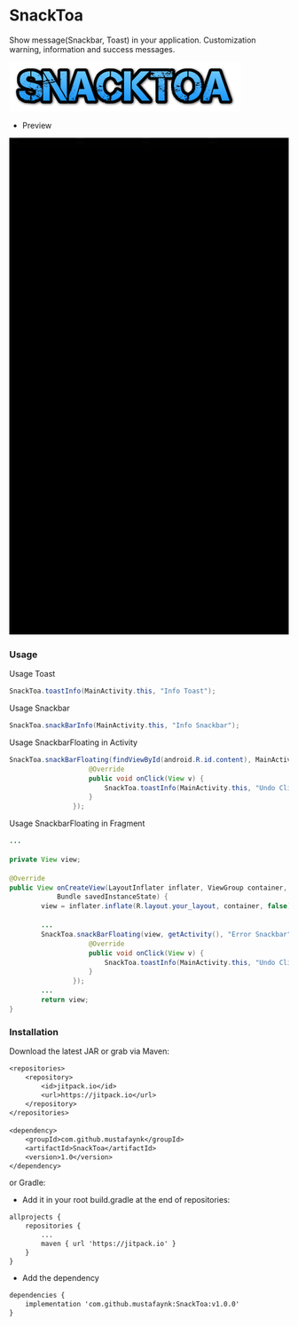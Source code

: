 # SnackToa
Show message(Snackbar, Toast) in your application. Customization warning, information and success messages.

![](https://raw.githubusercontent.com/mustafaynk/SnackToa/master/preview/logo.png)

- Preview

![](https://raw.githubusercontent.com/mustafaynk/SnackToa/master/preview/snacktoa.gif)


### Usage

Usage Toast

```Java
SnackToa.toastInfo(MainActivity.this, "Info Toast");
```

Usage Snackbar

```Java
SnackToa.snackBarInfo(MainActivity.this, "Info Snackbar");
```

Usage SnackbarFloating in Activity

```Java
SnackToa.snackBarFloating(findViewById(android.R.id.content), MainActivity.this, "Error Snackbar", new SnackToa.snackbarUndoClick() {
                    @Override
                    public void onClick(View v) {
                        SnackToa.toastInfo(MainActivity.this, "Undo Clicked");
                    }
                });
```

Usage SnackbarFloating in Fragment

```Java
...

private View view;

@Override
public View onCreateView(LayoutInflater inflater, ViewGroup container,
            Bundle savedInstanceState) {
        view = inflater.inflate(R.layout.your_layout, container, false);
		
		...
		SnackToa.snackBarFloating(view, getActivity(), "Error Snackbar", new SnackToa.snackbarUndoClick() {
                    @Override
                    public void onClick(View v) {
                        SnackToa.toastInfo(MainActivity.this, "Undo Clicked");
                    }
                });
		...
		return view;
}
```


### Installation

Download the latest JAR or grab via Maven:
```
<repositories>
	<repository>
		<id>jitpack.io</id>
		<url>https://jitpack.io</url>
	</repository>
</repositories>
	
<dependency>
	<groupId>com.github.mustafaynk</groupId>
	<artifactId>SnackToa</artifactId>
	<version>1.0</version>
</dependency>
```

or Gradle: 
- Add it in your root build.gradle at the end of repositories:
```
allprojects {
	repositories {
		...
		maven { url 'https://jitpack.io' }
	}
}
```

- Add the dependency
```
dependencies {
	implementation 'com.github.mustafaynk:SnackToa:v1.0.0'
}
```
